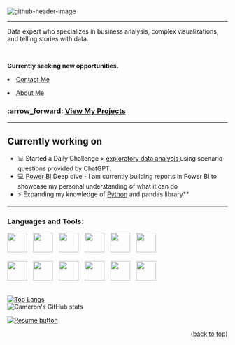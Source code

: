 <a name="readme-top"></a>
<a name="contact-me"></a>

<p align="right">
  <img src="https://komarev.com/ghpvc/?username=CameronCSS&style=flat" alt="">
</p>

![github-header-image](https://user-images.githubusercontent.com/121735588/215953406-df9b3a17-4e2e-42f8-bc55-796b8a0d3795.png)


---
Data expert who specializes in business analysis, complex visualizations, and telling stories with data.

<br>

**Currently seeking new opportunities.** <li><a href="https://cameroncss.com/#contact">Contact Me</a></li>
<li><a href="https://cameroncss.com/#about">About Me</a></li>

<h3 align="left"> :arrow_forward: <a href = "https://github.com/CameronCSS/PersonalProjects"> View My Projects</a> </h3>

----
<a name="Currently-working-on"></a>
## Currently working on

- 📊 Started a Daily Challenge > <a href ="https://github.com/CameronCSS/Data-Analysis/tree/main/Exploratory%20data%20analysis"> exploratory data analysis </a> using scenario questions provided by ChatGPT.
- :computer: <a href="https://github.com/CameronCSS/Data-Analysis/blob/main/Power-BI-Dashboards">Power BI</a> Deep dive - I am currently building reports in Power BI to showcase my personal understanding of what it can do
- ⚡ Expanding my knowledge of <a href="https://github.com/CameronCSS/Programming-Languages">Python</a> and pandas library**

----
<h3 align="left">Languages and Tools:</h3>

<div>
<img height="45" width="45" style="padding-right: 10px" src="https://cdn.simpleicons.org/MySQL" />
<img height="45" width="45" style="padding-right: 10px" src="https://cdn.simpleicons.org/Python/FFA800" />
<img height="45" width="45" style="padding-right: 10px" src="https://cdn.simpleicons.org/Tableau" />
<img height="45" width="45" style="padding-right: 10px" src="https://cdn.simpleicons.org/Powerbi" />
<img height="45" width="45" style="padding-right: 10px" src="https://cdn.simpleicons.org/MicrosoftExcel" />
<img height="45" width="45" style="padding-right: 10px" src="https://cdn.simpleicons.org/r" />
<br>
<br>
<img height="45" width="45" style="padding-right: 10px" src="https://cdn.simpleicons.org/JavaScript" />
<img height="45" width="45" style="padding-right: 10px" src="https://cdn.simpleicons.org/blender" />
<img height="45" width="45" style="padding-right: 10px" src="https://cdn.simpleicons.org/react" />
<img height="45" width="45" style="padding-right: 10px" src="https://cdn.simpleicons.org/VisualStudio" />
<img height="45" width="45" style="padding-right: 10px" src="https://cdn.simpleicons.org/github/lightgray" />
<img height="45" width="45" style="padding-right: 10px" src="https://cdn.simpleicons.org/adobephotoshop" />
</div>

<br>

[![Top Langs](https://github-readme-stats.vercel.app/api/top-langs/?username=CameronCSS&layout=compact&theme=transparent&langs_count=6)](https://cameroncss.com)
<br>
![Cameron's GitHub stats](https://github-readme-stats.vercel.app/api?username=CameronCSS&show_icons=true&theme=transparent&hide=issues,contribs)


  </table>
  <p style="margin-left: auto;">
    <a href="https://docs.google.com/document/d/1idTVL4nRGOejqW6EkpfhsD-dNQRLzmX08y5hI3TYLns/edit?usp=sharing" target="_blank" rel="noopener noreferrer">
      <img src="https://user-images.githubusercontent.com/121735588/215364205-abdfc0ac-53db-4733-8d43-b57c1bafb802.png" alt="Resume button">
    </a>
  </p>
</div>


<p align="right">(<a href="#readme-top">back to top</a>)</p>
